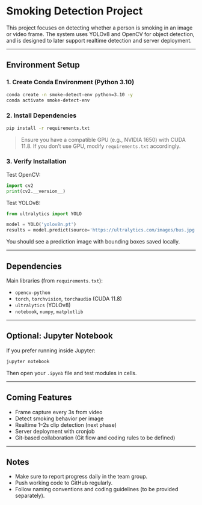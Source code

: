 
# Smoking Detection Project

This project focuses on detecting whether a person is smoking in an image or video frame. The system uses YOLOv8 and OpenCV for object detection, and is designed to later support realtime detection and server deployment.

---

## Environment Setup

### 1. Create Conda Environment (Python 3.10)

```bash
conda create -n smoke-detect-env python=3.10 -y
conda activate smoke-detect-env
```

### 2. Install Dependencies

```bash
pip install -r requirements.txt
```

> Ensure you have a compatible GPU (e.g., NVIDIA 1650) with CUDA 11.8. If you don’t use GPU, modify `requirements.txt` accordingly.

### 3. Verify Installation

Test OpenCV:
```python
import cv2
print(cv2.__version__)
```

Test YOLOv8:
```python
from ultralytics import YOLO

model = YOLO('yolov8n.pt')
results = model.predict(source='https://ultralytics.com/images/bus.jpg', save=True)
```

You should see a prediction image with bounding boxes saved locally.

---

## Dependencies

Main libraries (from `requirements.txt`):
- `opencv-python`
- `torch`, `torchvision`, `torchaudio` (CUDA 11.8)
- `ultralytics` (YOLOv8)
- `notebook`, `numpy`, `matplotlib`

---

## Optional: Jupyter Notebook

If you prefer running inside Jupyter:

```bash
jupyter notebook
```

Then open your `.ipynb` file and test modules in cells.

---

## Coming Features

- Frame capture every 3s from video
- Detect smoking behavior per image
- Realtime 1–2s clip detection (next phase)
- Server deployment with cronjob
- Git-based collaboration (Git flow and coding rules to be defined)

---

## Notes

- Make sure to report progress daily in the team group.
- Push working code to GitHub regularly.
- Follow naming conventions and coding guidelines (to be provided separately).
